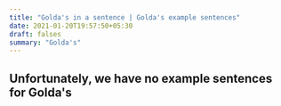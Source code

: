 ```yaml
---
title: "Golda's in a sentence | Golda's example sentences"
date: 2021-01-20T19:57:50+05:30
draft: falses
summary: "Golda's"
---
```

## Unfortunately, we have no example sentences for Golda's                 
